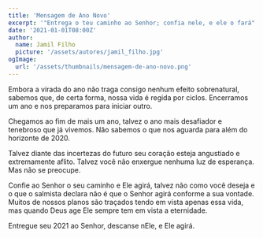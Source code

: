 ```yaml
---
title: 'Mensagem de Ano Novo'
excerpt: '"Entrega o teu caminho ao Senhor; confia nele, e ele o fará" (Salmo 37:5)'
date: '2021-01-01T08:00Z'
author:
  name: Jamil Filho
  picture: '/assets/autores/jamil_filho.jpg'
ogImage:
  url: '/assets/thumbnails/mensagem-de-ano-novo.png'
---
```


Embora a virada do ano não traga consigo nenhum efeito sobrenatural, sabemos que, de certa forma, nossa vida é regida por ciclos. Encerramos um ano e nos preparamos para iniciar outro.

Chegamos ao fim de mais um ano, talvez o ano mais desafiador e tenebroso que já vivemos. Não sabemos o que nos aguarda para além do horizonte de 2020.

Talvez diante das incertezas do futuro seu coração esteja angustiado e extremamente aflito. Talvez você não enxergue nenhuma luz de esperança. Mas não se preocupe.

Confie ao Senhor o seu caminho e Ele agirá, talvez não como você deseja e o que o salmista declara não é que o Senhor agirá conforme a sua vontade. Muitos de nossos planos são traçados tendo em vista apenas essa vida, mas quando Deus age Ele sempre tem em vista a eternidade.

Entregue seu 2021 ao Senhor, descanse nEle, e Ele agirá.
